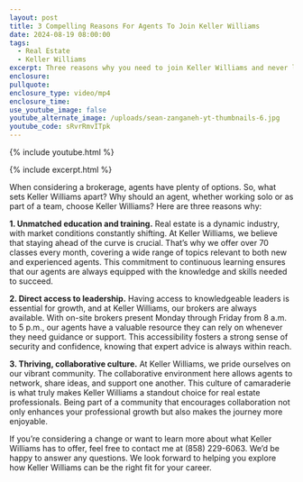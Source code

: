 ```yaml
---
layout: post
title: 3 Compelling Reasons For Agents To Join Keller Williams
date: 2024-08-19 08:00:00
tags:
  - Real Estate
  - Keller Williams
excerpt: Three reasons why you need to join Keller Williams and never look back.
enclosure:
pullquote:
enclosure_type: video/mp4
enclosure_time:
use_youtube_image: false
youtube_alternate_image: /uploads/sean-zanganeh-yt-thumbnails-6.jpg
youtube_code: sRvrRmvITpk
---
```

{% include youtube.html %}

{% include excerpt.html %}

When considering a brokerage, agents have plenty of options. So, what sets Keller Williams apart? Why should an agent, whether working solo or as part of a team, choose Keller Williams? Here are three reasons why:

**1\. Unmatched education and training.** Real estate is a dynamic industry, with market conditions constantly shifting. At Keller Williams, we believe that staying ahead of the curve is crucial. That’s why we offer over 70 classes every month, covering a wide range of topics relevant to both new and experienced agents. This commitment to continuous learning ensures that our agents are always equipped with the knowledge and skills needed to succeed.

**2\. Direct access to leadership.** Having access to knowledgeable leaders is essential for growth, and at Keller Williams, our brokers are always available. With on-site brokers present Monday through Friday from 8 a.m. to 5 p.m., our agents have a valuable resource they can rely on whenever they need guidance or support. This accessibility fosters a strong sense of security and confidence, knowing that expert advice is always within reach.

**3\. Thriving, collaborative culture.** At Keller Williams, we pride ourselves on our vibrant community. The collaborative environment here allows agents to network, share ideas, and support one another. This culture of camaraderie is what truly makes Keller Williams a standout choice for real estate professionals. Being part of a community that encourages collaboration not only enhances your professional growth but also makes the journey more enjoyable.

If you’re considering a change or want to learn more about what Keller Williams has to offer, feel free to contact me at (858) 229-6063. We’d be happy to answer any questions. We look forward to helping you explore how Keller Williams can be the right fit for your career.

&nbsp;